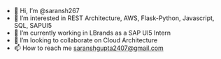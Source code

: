 - 👋 Hi, I’m @saransh267
- 👀 I’m interested in REST Architecture, AWS, Flask-Python, Javascript, SQL, SAPUI5
- 🌱 I’m currently working in LBrands as a SAP UI5 Intern
- 💞️ I’m looking to collaborate on Cloud Architecture
- 📫 How to reach me saranshgupta2407@gmail.com

<!---
saransh267/saransh267 is a ✨ special ✨ repository because its `README.md` (this file) appears on your GitHub profile.
You can click the Preview link to take a look at your changes.
--->
